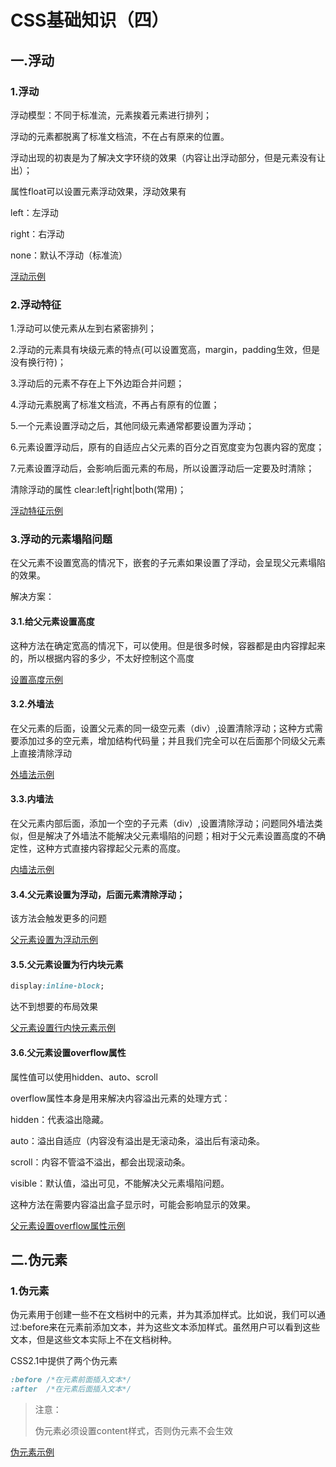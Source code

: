 # CSS基础知识（四）

## 一.浮动

### 1.浮动

浮动模型：不同于标准流，元素挨着元素进行排列；

浮动的元素都脱离了标准文档流，不在占有原来的位置。

浮动出现的初衷是为了解决文字环绕的效果（内容让出浮动部分，但是元素没有让出）；

属性float可以设置元素浮动效果，浮动效果有

left：左浮动

right：右浮动

none：默认不浮动（标准流）

[浮动示例](../code/6.CSS基础(四)/1.浮动.html)

### 2.浮动特征

1.浮动可以使元素从左到右紧密排列；

2.浮动的元素具有块级元素的特点(可以设置宽高，margin，padding生效，但是没有换行符)；

3.浮动后的元素不存在上下外边距合并问题；

4.浮动元素脱离了标准文档流，不再占有原有的位置；

5.一个元素设置浮动之后，其他同级元素通常都要设置为浮动；

6.元素设置浮动后，原有的自适应占父元素的百分之百宽度变为包裹内容的宽度；

7.元素设置浮动后，会影响后面元素的布局，所以设置浮动后一定要及时清除；

清除浮动的属性 clear:left|right|both(常用)；

[浮动特征示例](../code/6.CSS基础(四)/2.浮动特征.html)

### 3.浮动的元素塌陷问题

在父元素不设置宽高的情况下，嵌套的子元素如果设置了浮动，会呈现父元素塌陷的效果。

解决方案：

#### 3.1.给父元素设置高度

这种方法在确定宽高的情况下，可以使用。但是很多时候，容器都是由内容撑起来的，所以根据内容的多少，不太好控制这个高度

[设置高度示例](../code/6.CSS基础(四)/3.浮动塌陷问题-1-设置高度.html)

#### 3.2.外墙法

在父元素的后面，设置父元素的同一级空元素（div）,设置清除浮动；这种方式需要添加过多的空元素，增加结构代码量；并且我们完全可以在后面那个同级父元素上直接清除浮动

[外墙法示例](../code/6.CSS基础(四)/4.浮动塌陷问题-2-外墙法.html)

#### 3.3.内墙法

在父元素内部后面，添加一个空的子元素（div）,设置清除浮动；问题同外墙法类似，但是解决了外墙法不能解决父元素塌陷的问题；相对于父元素设置高度的不确定性，这种方式直接内容撑起父元素的高度。

[内墙法示例](../code/6.CSS基础(四)/5.浮动塌陷问题-3-内墙法.html)

#### 3.4.父元素设置为浮动，后面元素清除浮动；

该方法会触发更多的问题

[父元素设置为浮动示例](../code/6.CSS基础(四)/6.浮动塌陷问题-4-父元素设置浮动.html)

#### 3.5.父元素设置为行内块元素

```css
display:inline-block;
```

达不到想要的布局效果

[父元素设置行内快元素示例](../code/6.CSS基础(四)/7.浮动塌陷问题-5-设置为行内块元素.html)

#### 3.6.父元素设置overflow属性

属性值可以使用hidden、auto、scroll

overflow属性本身是用来解决内容溢出元素的处理方式：

hidden：代表溢出隐藏。

auto：溢出自适应（内容没有溢出是无滚动条，溢出后有滚动条。

scroll：内容不管溢不溢出，都会出现滚动条。

visible：默认值，溢出可见，不能解决父元素塌陷问题。

这种方法在需要内容溢出盒子显示时，可能会影响显示的效果。

[父元素设置overflow属性示例](../code/6.CSS基础(四)/8.浮动塌陷问题-6-父元素设置overflow.html)

## 二.伪元素

### 1.伪元素

伪元素用于创建一些不在文档树中的元素，并为其添加样式。比如说，我们可以通过:before来在元素前添加文本，并为这些文本添加样式。虽然用户可以看到这些文本，但是这些文本实际上不在文档树种。

CSS2.1中提供了两个伪元素

```css
:before /*在元素前面插入文本*/
:after  /*在元素后面插入文本*/
```

> 注意：
>
> 伪元素必须设置content样式，否则伪元素不会生效

[伪元素示例](../code/6.CSS基础(四)/9.伪元素.html)

